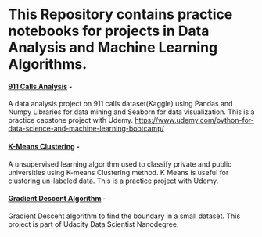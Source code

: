 # This Repository contains practice notebooks for projects in Data Analysis and Machine Learning Algorithms.

#### [911 Calls Analysis](https://github.com/Minsifye/Practice/blob/master/911_Calls_Data_Capstone_Project-DataAnalysis.ipynb) -
A data analysis project on 911 calls dataset(Kaggle) using Pandas and Numpy Libraries for data mining and Seaborn for data visualization. This is a practice capstone project with Udemy. 
https://www.udemy.com/python-for-data-science-and-machine-learning-bootcamp/


#### [K-Means Clustering](https://github.com/Minsifye/Practice/blob/master/K_Means_Clustering_Project-Practice.ipynb) -
A unsupervised learning algorithm used to classify private and public universities using K-means Clustering method. K Means is useful for clustering un-labeled data. This is a practice project with Udemy.

#### [Gradient Descent Algorithm](https://github.com/Minsifye/Practice/blob/master/GradientDescent.ipynb) -
Gradient Descent algorithm to find the boundary in a small dataset. This project is part of Udacity Data Scientist Nanodegree.





